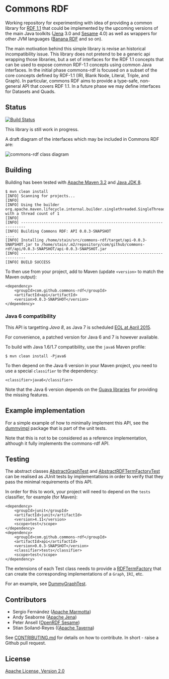 # Commons RDF

Working repository for experimenting with idea of providing a common library for [RDF 1.1](http://www.w3.org/TR/rdf11-concepts/) that could be implemented by the upcoming versions of the main Java toolkits ([Jena](http://jena.apache.org) 3.0 and [Sesame](http://openrdf.callimachus.net) 4.0) as well as wrappers for other JVM languages ([Banana RDF](https://github.com/w3c/banana-rdf) and so on).

The main motivation behind this simple library is revise an historical incompatibility issue. This library does not pretend to be a generic api wrapping those libraries, but a set of interfaces for the RDF 1.1 concepts that can be used to expose common RDF-1.1 concepts using common Java interfaces. In the initial phase commons-rdf is focused on a subset of the core concepts defined by RDF-1.1 (IRI, Blank Node, Literal, Triple, and Graph). In particular, commons RDF aims to provide a type-safe, non-general API that covers RDF 1.1. In a future phase we may define interfaces for Datasets and Quads.

## Status

[![Build Status](https://secure.travis-ci.org/commons-rdf/commons-rdf.svg?branch=master)](https://travis-ci.org/commons-rdf/commons-rdf)

This library is still work in progress.

A draft diagram of the interfaces which may be included in Commons RDF are:

![commons-rdf class diagram](src/main/resources/commons-rdf-class-diagram.png "commons-rdf class diagram")

## Building

Building has been tested with [Apache Maven 3.2](http://maven.apache.org/download.cgi) and [Java JDK 8](http://www.oracle.com/technetwork/java/javase/downloads/).

    $ mvn clean install
    [INFO] Scanning for projects...
    [INFO] 
    [INFO] Using the builder org.apache.maven.lifecycle.internal.builder.singlethreaded.SingleThreadedBuilder with a thread count of 1
    [INFO]                                                                         
    [INFO] ------------------------------------------------------------------------
    [INFO] Building Commons RDF: API 0.0.3-SNAPSHOT
    ....
    [INFO] Installing /home/stain/src/commons-rdf/target/api-0.0.3-SNAPSHOT.jar to /home/stain/.m2/repository/com/github/commons-rdf/api/0.0.3-SNAPSHOT/api-0.0.3-SNAPSHOT.jar
    [INFO] ------------------------------------------------------------------------
    [INFO] BUILD SUCCESS

To then use from your project, add to Maven (update `<version>` to match the Maven output):

    <dependency>
        <groupId>com.github.commons-rdf</groupId>
        <artifactId>api</artifactId>
        <version>0.0.3-SNAPSHOT</version>
    </dependency>
    
    
### Java 6 compatibility

This API is targetting *Java 8*, as Java 7 is scheduled [EOL at April 2015](http://www.oracle.com/technetwork/java/javase/eol-135779.html).

For convenience, a patched version for Java 6 and 7 is however available.

To build with Java 1.6/1.7 compatibility, use the `java6` Maven profile:

    $ mvn clean install -Pjava6

To then depend on the Java 6 version in your Maven project, you need to use a special `classifier` to the dependency:

    <classifier>java6</classifier>

Note that the Java 6 version depends on the [Guava libraries](https://code.google.com/p/guava-libraries/) for providing the missing features.

## Example implementation

For a simple example of how to minimally implement this API, see
the [dummyimpl](src/test/java/com/github/commonsrdf/dummyimpl/)
package that is part of the unit tests.

Note that this is not to be considered as a 
reference implementation, although it
fully implements the commons-rdf API.


## Testing

The abstract classes
[AbstractGraphTest](src/test/java/com/github/commonsrdf/api/AbstractGraphTest.java)
and 
[AbstractRDFTermFactoryTest](src/test/java/com/github/commonsrdf/api/AbstractRDFTermFactoryTest.java)
can be realised as JUnit tests by implementations in order to verify that they
pass the minimal requirements of this API.

In order for this to work, your project will need to depend on the `tests`
classifier, for example (for Maven):

    <dependency>
        <groupId>junit</groupId>
        <artifactId>junit</artifactId>
        <version>4.11</version>
        <scope>test</scope>
    </dependency>
    <dependency>
        <groupId>com.github.commons-rdf</groupId>
        <artifactId>api</artifactId>
        <version>0.0.3-SNAPSHOT</version>
        <classifier>tests</classifier>
        <scope>test</scope>
    </dependency>

The extensions of each Test class needs to provide a 
[RDFTermFactory](src/test/java/com/github/commonsrdf/api/RDFTermFactory.java)
that can create the corresponding implementations of a `Graph`, `IRI`, etc.

For an example, see 
[DummyGraphTest](src/test/java/com/github/commonsrdf/dummyimpl/DummyGraphTest.java).


## Contributors

* Sergio Fernández ([Apache Marmotta](http://marmotta.apache.org))
* Andy Seaborne ([Apache Jena](http://jena.apache.org))
* Peter Ansell ([OpenRDF Sesame](http://openrdf.callimachus.net))
* Stian Soiland-Reyes (([Apache Taverna](http://taverna.incubator.apache.org))

See [CONTRIBUTING.md](CONTRIBUTING.md) for details on how to contribute. In short - raise a Github pull request.


## License

[Apache License, Version 2.0](http://www.apache.org/licenses/LICENSE-2.0.html)

